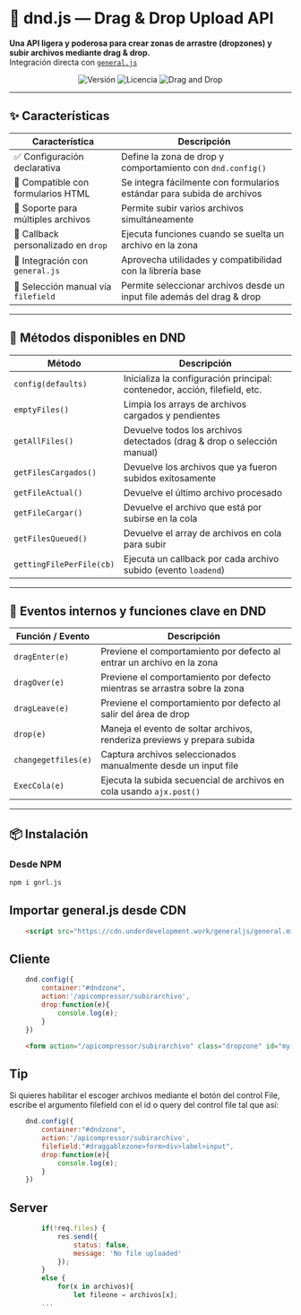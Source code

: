 # 🚀 dnd.js — Drag & Drop Upload API

**Una API ligera y poderosa para crear zonas de arrastre (dropzones) y subir archivos mediante drag & drop.**  
Integración directa con [`general.js`](https://cdn.underdevelopment.work/generaljs/general.min.js)

<p align="center">
  <img src="https://img.shields.io/badge/version-1.0.0-blue.svg" alt="Versión">
  <img src="https://img.shields.io/badge/license-MIT-green.svg" alt="Licencia">
  <img src="https://img.shields.io/badge/drag--and--drop-enabled-orange.svg" alt="Drag and Drop">
</p>

---
## ✨ Características

| Característica                         | Descripción                                                                 |
|----------------------------------------|------------------------------------------------------------------------------|
| ✅ Configuración declarativa           | Define la zona de drop y comportamiento con `dnd.config()`                  |
| 🎯 Compatible con formularios HTML     | Se integra fácilmente con formularios estándar para subida de archivos      |
| 📁 Soporte para múltiples archivos     | Permite subir varios archivos simultáneamente                               |
| 🔄 Callback personalizado en `drop`    | Ejecuta funciones cuando se suelta un archivo en la zona                    |
| 🧩 Integración con `general.js`        | Aprovecha utilidades y compatibilidad con la librería base                  |
| 🧠 Selección manual vía `filefield`    | Permite seleccionar archivos desde un input file además del drag & drop     |

---
## 🧠 Métodos disponibles en DND

| Método                    | Descripción                                                                 |
|---------------------------|------------------------------------------------------------------------------|
| `config(defaults)`        | Inicializa la configuración principal: contenedor, acción, filefield, etc. |
| `emptyFiles()`            | Limpia los arrays de archivos cargados y pendientes                        |
| `getAllFiles()`           | Devuelve todos los archivos detectados (drag & drop o selección manual)    |
| `getFilesCargados()`      | Devuelve los archivos que ya fueron subidos exitosamente                   |
| `getFileActual()`         | Devuelve el último archivo procesado                                       |
| `getFileCargar()`         | Devuelve el archivo que está por subirse en la cola                        |
| `getFilesQueued()`        | Devuelve el array de archivos en cola para subir                           |
| `gettingFilePerFile(cb)`  | Ejecuta un callback por cada archivo subido (evento `loadend`)             |

---
## 🔧 Eventos internos y funciones clave en DND

| Función / Evento       | Descripción                                                                 |
|------------------------|------------------------------------------------------------------------------|
| `dragEnter(e)`         | Previene el comportamiento por defecto al entrar un archivo en la zona      |
| `dragOver(e)`          | Previene el comportamiento por defecto mientras se arrastra sobre la zona   |
| `dragLeave(e)`         | Previene el comportamiento por defecto al salir del área de drop            |
| `drop(e)`              | Maneja el evento de soltar archivos, renderiza previews y prepara subida    |
| `changegetfiles(e)`    | Captura archivos seleccionados manualmente desde un input file              |
| `ExecCola(e)`          | Ejecuta la subida secuencial de archivos en cola usando `ajx.post()`        |

---

## 📦 Instalación

### Desde NPM
```bash
npm i gnrl.js
```

## Importar general.js desde CDN
```html
	<script src="https://cdn.underdevelopment.work/generaljs/general.min.js">
```

## Cliente

```javascript
	dnd.config({
		container:"#dndzone",
		action:'/apicompressor/subirarchivo',
		drop:function(e){
			console.log(e);
		}
	})
```

```html
	<form action="/apicompressor/subirarchivo" class="dropzone" id="my-awesome-dropzone" enctype="multipart/form-data"></form>
```

## Tip
Si quieres habilitar el escoger archivos mediante el botón del control File, escribe el argumento filefield con el id o query del control file tal que así:

```javascript
	dnd.config({
		container:"#dndzone",
		action:'/apicompressor/subirarchivo',
		filefield:"#draggablezone>form>div>label>input",
		drop:function(e){
			console.log(e);
		}
	})
```

## Server

```javascript
		if(!req.files) {
		    res.send({
		        status: false,
		        message: 'No file uploaded'
		    });
		}
		else {
			for(x in archivos){
				let fileone = archivos[x];
		...
```

